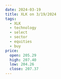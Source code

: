 ```yaml
---
date: 2024-03-19
title: XLK on 3/19/2024
tags: 
  - XLK
  - technology
  - select
  - sector
  - equities
  - buy
price:
  open: 205.29
  high: 207.40
  low: 204.26
  close: 207.37
---
```

<div class="post">
<snapshot-grid 
    :reports="['2024/03/18/CTA/XLK', '2024/03/19/CTA/XLK', '2024/03/19/MTP/XLK']"
    chart="2024/03/19/Chart/XLK"
/>
<p>

</p>
<p>

</p>
</div>